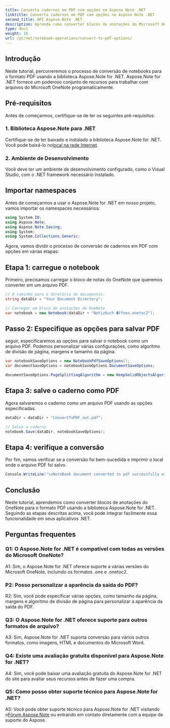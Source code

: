 ```yaml
---
title: Converta cadernos em PDF com opções no Aspose Note .NET
linktitle: Converta cadernos em PDF com opções no Aspose Note .NET
second_title: API Aspose.Note .NET
description: Aprenda como converter blocos de anotações do Microsoft OneNote para o formato PDF usando a biblioteca Aspose.Note for .NET com opções personalizáveis.
type: docs
weight: 16
url: /pt/net/notebook-operations/convert-to-pdf-options/
---
```

## Introdução

Neste tutorial, percorreremos o processo de conversão de notebooks para o formato PDF usando a biblioteca Aspose.Note for .NET. Aspose.Note for .NET fornece um poderoso conjunto de recursos para trabalhar com arquivos do Microsoft OneNote programaticamente.

## Pré-requisitos

Antes de começarmos, certifique-se de ter os seguintes pré-requisitos:

### 1. Biblioteca Aspose.Note para .NET
 Certifique-se de ter baixado e instalado a biblioteca Aspose.Note for .NET. Você pode baixá-lo no[local na rede Internet](https://releases.aspose.com/note/net/).

### 2. Ambiente de Desenvolvimento
Você deve ter um ambiente de desenvolvimento configurado, como o Visual Studio, com o .NET framework necessário instalado.

## Importar namespaces

Antes de começarmos a usar o Aspose.Note for .NET em nosso projeto, vamos importar os namespaces necessários:

```csharp
using System.IO;
using Aspose.Note;
using Aspose.Note.Saving;
using System;
using System.Collections.Generic;
```

Agora, vamos dividir o processo de conversão de cadernos em PDF com opções em várias etapas:

## Etapa 1: carregue o notebook

Primeiro, precisamos carregar o bloco de notas do OneNote que queremos converter em um arquivo PDF.

```csharp
// O caminho para o diretório de documentos.
string dataDir = "Your Document Directory";

// Carregar um bloco de anotações do OneNote
var notebook = new Notebook(dataDir + "Notizbuch �ffnen.onetoc2");
```

## Passo 2: Especifique as opções para salvar PDF

seguir, especificaremos as opções para salvar o notebook como um arquivo PDF. Podemos personalizar várias configurações, como algoritmo de divisão de página, margens e tamanho da página.

```csharp
var notebookSaveOptions = new NotebookPdfSaveOptions();
var documentSaveOptions = notebookSaveOptions.DocumentSaveOptions;

documentSaveOptions.PageSplittingAlgorithm = new KeepSolidObjectsAlgorithm();
```

## Etapa 3: salve o caderno como PDF

Agora salvaremos o caderno como um arquivo PDF usando as opções especificadas.

```csharp
dataDir = dataDir + "ConvertToPDF_out.pdf";

// Salve o caderno
notebook.Save(dataDir, notebookSaveOptions);
```

## Etapa 4: verifique a conversão

Por fim, vamos verificar se a conversão foi bem-sucedida e imprimir o local onde o arquivo PDF foi salvo.

```csharp
Console.WriteLine("\nNoteBook document converted to pdf successfully with save options.\nFile saved at " + dataDir);
```

## Conclusão

Neste tutorial, aprendemos como converter blocos de anotações do OneNote para o formato PDF usando a biblioteca Aspose.Note for .NET. Seguindo as etapas descritas acima, você pode integrar facilmente essa funcionalidade em seus aplicativos .NET.

## Perguntas frequentes

### Q1: O Aspose.Note for .NET é compatível com todas as versões do Microsoft OneNote?

A1: Sim, o Aspose.Note for .NET oferece suporte a várias versões do Microsoft OneNote, incluindo os formatos .one e .onetoc2.

### P2: Posso personalizar a aparência da saída do PDF?

R2: Sim, você pode especificar várias opções, como tamanho da página, margens e algoritmo de divisão de página para personalizar a aparência da saída do PDF.

### Q3: O Aspose.Note for .NET oferece suporte para outros formatos de arquivo?

A3: Sim, Aspose.Note for .NET suporta conversão para vários outros formatos, como imagens, HTML e documentos do Microsoft Word.

### Q4: Existe uma avaliação gratuita disponível para Aspose.Note for .NET?

A4: Sim, você pode baixar uma avaliação gratuita do Aspose.Note for .NET do site para avaliar seus recursos antes de fazer uma compra.

### Q5: Como posso obter suporte técnico para Aspose.Note for .NET?

 A5: Você pode obter suporte técnico para Aspose.Note for .NET visitando o[Fórum Aspose.Note](https://forum.aspose.com/c/note/28) ou entrando em contato diretamente com a equipe de suporte do Aspose.